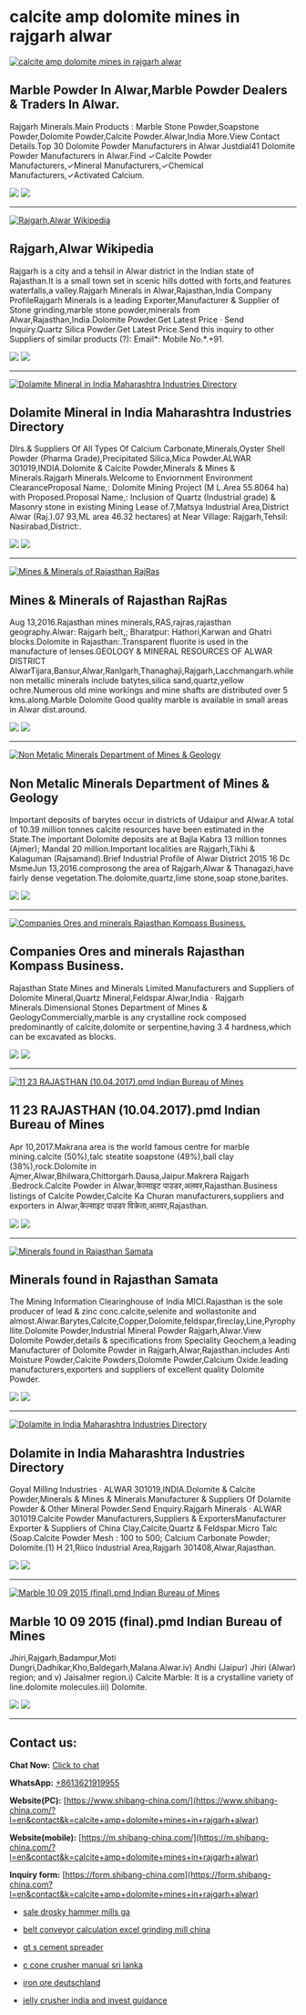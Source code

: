 # calcite amp dolomite mines in rajgarh alwar

<a href="https://swt.shibang-china.com/?l=en&img&k=calcite+amp+dolomite+mines+in+rajgarh+alwar" target="_blank">![calcite amp dolomite mines in rajgarh alwar](http://static.shibang-china.com/all-800x300/1038.jpg)</a>

## Marble Powder In Alwar,Marble Powder Dealers &amp; Traders In Alwar.
Rajgarh Minerals.Main Products : Marble Stone Powder,Soapstone Powder,Dolomite Powder,Calcite Powder.Alwar,India More.View Contact Details.Top 30 Dolomite Powder Manufacturers in Alwar Justdial41 Dolomite Powder Manufacturers in Alwar.Find ✓Calcite Powder Manufacturers,✓Mineral Manufacturers,✓Chemical Manufacturers,✓Activated Calcium.


<a href="https://whatsapp.shibangsoft.com/WhatsApp.php" target="_blank" title="WhatsApp">![](http://static.shibang-china.com/icon/whatsapp.png)</a> <a href="https://swt.shibang-china.com/?l=en&icon&k=calcite+amp+dolomite+mines+in+rajgarh+alwar" target="_blank">![](http://static.shibang-china.com/icon/chat-en.png)</a>

---

<a href="https://swt.shibang-china.com/?l=en&img&k=calcite+amp+dolomite+mines+in+rajgarh+alwar" target="_blank">![Rajgarh,Alwar Wikipedia](http://static.shibang-china.com/all-800x300/1518.jpg)</a>

## Rajgarh,Alwar Wikipedia
Rajgarh is a city and a tehsil in Alwar district in the Indian state of Rajasthan.It is a small town set in scenic hills dotted with forts,and features waterfalls,a valley.Rajgarh Minerals in Alwar,Rajasthan,India Company ProfileRajgarh Minerals is a leading Exporter,Manufacturer &amp; Supplier of Stone grinding,marble stone powder,minerals from Alwar,Rajasthan,India.Dolomite Powder.Get Latest Price &middot; Send Inquiry.Quartz Silica Powder.Get Latest Price.Send this inquiry to other Suppliers of similar products (?): Email*: Mobile No.*.+91.


<a href="https://whatsapp.shibangsoft.com/WhatsApp.php" target="_blank" title="WhatsApp">![](http://static.shibang-china.com/icon/whatsapp.png)</a> <a href="https://swt.shibang-china.com/?l=en&icon&k=calcite+amp+dolomite+mines+in+rajgarh+alwar" target="_blank">![](http://static.shibang-china.com/icon/chat-en.png)</a>

---

<a href="https://swt.shibang-china.com/?l=en&img&k=calcite+amp+dolomite+mines+in+rajgarh+alwar" target="_blank">![Dolamite Mineral in India Maharashtra Industries Directory](http://static.shibang-china.com/all-800x300/903.jpg)</a>

## Dolamite Mineral in India Maharashtra Industries Directory
Dlrs.&amp; Suppliers Of All Types Of Calcium Carbonate,Minerals,Oyster Shell Powder (Pharma Grade),Precipitated Silica,Mica Powder.ALWAR 301019,INDIA.Dolomite &amp; Calcite Powder,Minerals &amp; Mines &amp; Minerals.Rajgarh Minerals.Welcome to Enviornment Environment ClearanceProposal Name,: Dolomite Mining Project (M L.Area 55.8064 ha) with Proposed.Proposal Name,: Inclusion of Quartz (Industrial grade) &amp; Masonry stone in existing Mining Lease of.7,Matsya Industrial Area,District Alwar (Raj.).07 93,ML area 46.32 hectares) at Near Village: Rajgarh,Tehsil: Nasirabad,District:.


<a href="https://whatsapp.shibangsoft.com/WhatsApp.php" target="_blank" title="WhatsApp">![](http://static.shibang-china.com/icon/whatsapp.png)</a> <a href="https://swt.shibang-china.com/?l=en&icon&k=calcite+amp+dolomite+mines+in+rajgarh+alwar" target="_blank">![](http://static.shibang-china.com/icon/chat-en.png)</a>

---

<a href="https://swt.shibang-china.com/?l=en&img&k=calcite+amp+dolomite+mines+in+rajgarh+alwar" target="_blank">![Mines &amp; Minerals of Rajasthan RajRas](http://static.shibang-china.com/all-800x300/1319.jpg)</a>

## Mines &amp; Minerals of Rajasthan RajRas
Aug 13,2016.Rajasthan mines minerals,RAS,rajras,rajasthan geography.Alwar: Rajgarh belt,; Bharatpur: Hathori,Karwan and Ghatri blocks.Dolomite in Rajasthan:.Transparent fluorite is used in the manufacture of lenses.GEOLOGY &amp; MINERAL RESOURCES OF ALWAR DISTRICT AlwarTijara,Bansur,Alwar,Ranlgarh,Thanaghaji,Rajgarh,Lacchmangarh.while non metallic minerals include batytes,silica sand,quartz,yellow ochre.Numerous old mine workings and mine shafts are distributed over 5 kms.along.Marble Dolomite Good quality marble is available in small areas in Alwar dist.around.


<a href="https://whatsapp.shibangsoft.com/WhatsApp.php" target="_blank" title="WhatsApp">![](http://static.shibang-china.com/icon/whatsapp.png)</a> <a href="https://swt.shibang-china.com/?l=en&icon&k=calcite+amp+dolomite+mines+in+rajgarh+alwar" target="_blank">![](http://static.shibang-china.com/icon/chat-en.png)</a>

---

<a href="https://swt.shibang-china.com/?l=en&img&k=calcite+amp+dolomite+mines+in+rajgarh+alwar" target="_blank">![Non Metalic Minerals Department of Mines &amp; Geology](http://static.shibang-china.com/all-800x300/792.jpg)</a>

## Non Metalic Minerals Department of Mines &amp; Geology
Important deposits of barytes occur in districts of Udaipur and Alwar.A total of 10.39 million tonnes calcite resources have been estimated in the State.The important Dolomite deposits are at Bajla Kabra 13 million tonnes (Ajmer); Mandal 20 million.Important localities are Rajgarh,Tikhi &amp; Kalaguman (Rajsamand).Brief Industrial Profile of Alwar District 2015 16 Dc MsmeJun 13,2016.comprosong the area of Rajgarh,Alwar &amp; Thanagazi,have fairly dense vegetation.The.dolomite,quartz,lime stone,soap stone,barites.


<a href="https://whatsapp.shibangsoft.com/WhatsApp.php" target="_blank" title="WhatsApp">![](http://static.shibang-china.com/icon/whatsapp.png)</a> <a href="https://swt.shibang-china.com/?l=en&icon&k=calcite+amp+dolomite+mines+in+rajgarh+alwar" target="_blank">![](http://static.shibang-china.com/icon/chat-en.png)</a>

---

<a href="https://swt.shibang-china.com/?l=en&img&k=calcite+amp+dolomite+mines+in+rajgarh+alwar" target="_blank">![Companies Ores and minerals Rajasthan Kompass Business.](http://static.shibang-china.com/all-800x300/73.jpg)</a>

## Companies Ores and minerals Rajasthan Kompass Business.
Rajasthan State Mines and Minerals Limited.Manufacturers and Suppliers of Dolomite Mineral,Quartz Mineral,Feldspar.Alwar,India &middot; Rajgarh Minerals.Dimensional Stones Department of Mines &amp; GeologyCommercially,marble is any crystalline rock composed predominantly of calcite,dolomite or serpentine,having 3 4 hardness,which can be excavated as blocks.


<a href="https://whatsapp.shibangsoft.com/WhatsApp.php" target="_blank" title="WhatsApp">![](http://static.shibang-china.com/icon/whatsapp.png)</a> <a href="https://swt.shibang-china.com/?l=en&icon&k=calcite+amp+dolomite+mines+in+rajgarh+alwar" target="_blank">![](http://static.shibang-china.com/icon/chat-en.png)</a>

---

<a href="https://swt.shibang-china.com/?l=en&img&k=calcite+amp+dolomite+mines+in+rajgarh+alwar" target="_blank">![11 23 RAJASTHAN (10.04.2017).pmd Indian Bureau of Mines](http://static.shibang-china.com/all-800x300/1321.jpg)</a>

## 11 23 RAJASTHAN (10.04.2017).pmd Indian Bureau of Mines
Apr 10,2017.Makrana area is the world famous centre for marble mining.calcite (50%),talc steatite soapstone (49%),ball clay (38%),rock.Dolomite in Ajmer,Alwar,Bhilwara,Chittorgarh.Dausa,Jaipur.Makrera Rajgarh .Bedrock.Calcite Powder in Alwar,केल्साइट पाउडर,अलवर,Rajasthan.Business listings of Calcite Powder,Calcite Ka Churan manufacturers,suppliers and exporters in Alwar,केल्साइट पाउडर विक्रेता,अलवर,Rajasthan.


<a href="https://whatsapp.shibangsoft.com/WhatsApp.php" target="_blank" title="WhatsApp">![](http://static.shibang-china.com/icon/whatsapp.png)</a> <a href="https://swt.shibang-china.com/?l=en&icon&k=calcite+amp+dolomite+mines+in+rajgarh+alwar" target="_blank">![](http://static.shibang-china.com/icon/chat-en.png)</a>

---

<a href="https://swt.shibang-china.com/?l=en&img&k=calcite+amp+dolomite+mines+in+rajgarh+alwar" target="_blank">![Minerals found in Rajasthan Samata](http://static.shibang-china.com/all-800x300/609.jpg)</a>

## Minerals found in Rajasthan Samata
The Mining Information Clearinghouse of India MICI.Rajasthan is the sole producer of lead &amp; zinc conc.calcite,selenite and wollastonite and almost.Alwar.Barytes,Calcite,Copper,Dolomite,feldspar,fireclay,Line,Pyrophyllite.Dolomite Powder,Industrial Mineral Powder Rajgarh,Alwar.View Dolomite Powder,details &amp; specifications from Speciality Geochem,a leading Manufacturer of Dolomite Powder in Rajgarh,Alwar,Rajasthan.includes Anti Moisture Powder,Calcite Powders,Dolomite Powder,Calcium Oxide.leading manufacturers,exporters and suppliers of excellent quality Dolomite Powder.


<a href="https://whatsapp.shibangsoft.com/WhatsApp.php" target="_blank" title="WhatsApp">![](http://static.shibang-china.com/icon/whatsapp.png)</a> <a href="https://swt.shibang-china.com/?l=en&icon&k=calcite+amp+dolomite+mines+in+rajgarh+alwar" target="_blank">![](http://static.shibang-china.com/icon/chat-en.png)</a>

---

<a href="https://swt.shibang-china.com/?l=en&img&k=calcite+amp+dolomite+mines+in+rajgarh+alwar" target="_blank">![Dolamite in India Maharashtra Industries Directory](http://static.shibang-china.com/all-800x300/1414.jpg)</a>

## Dolamite in India Maharashtra Industries Directory
Goyal Milling Industries &middot; ALWAR 301019,INDIA.Dolomite &amp; Calcite Powder,Minerals &amp; Mines &amp; Minerals.Manufacturer &amp; Suppliers Of Dolamite Powder &amp; Other Mineral Powder.Send Enquiry.Rajgarh Minerals &middot; ALWAR 301019.Calcite Powder Manufacturers,Suppliers &amp; ExportersManufacturer Exporter &amp; Suppliers of China Clay,Calcite,Quartz &amp; Feldspar.Micro Talc (Soap.Calcite Powder Mesh : 100 to 500; Calcium Carbonate Powder; Dolomite.(1) H 21,Riico Industrial Area,Rajgarh 301408,Alwar,Rajasthan.


<a href="https://whatsapp.shibangsoft.com/WhatsApp.php" target="_blank" title="WhatsApp">![](http://static.shibang-china.com/icon/whatsapp.png)</a> <a href="https://swt.shibang-china.com/?l=en&icon&k=calcite+amp+dolomite+mines+in+rajgarh+alwar" target="_blank">![](http://static.shibang-china.com/icon/chat-en.png)</a>

---

<a href="https://swt.shibang-china.com/?l=en&img&k=calcite+amp+dolomite+mines+in+rajgarh+alwar" target="_blank">![Marble 10 09 2015 (final).pmd Indian Bureau of Mines](http://static.shibang-china.com/all-800x300/476.jpg)</a>

## Marble 10 09 2015 (final).pmd Indian Bureau of Mines
Jhiri,Rajgarh,Badampur,Moti Dungri,Dadhikar,Kho,Baldegarh,Malana.Alwar.iv) Andhi (Jaipur) Jhiri (Alwar) region; and v) Jaisalmer region.i) Calcite Marble: It is a crystalline variety of line.dolomite molecules.iii) Dolomite.

<a href="https://whatsapp.shibangsoft.com/WhatsApp.php" target="_blank" title="WhatsApp">![](http://static.shibang-china.com/icon/whatsapp.png)</a> <a href="https://swt.shibang-china.com/?l=en&icon&k=calcite+amp+dolomite+mines+in+rajgarh+alwar" target="_blank">![](http://static.shibang-china.com/icon/chat-en.png)</a>

---
## Contact us:

**Chat Now:** [Click to chat](https://swt.shibang-china.com?l=en&contact&k=calcite+amp+dolomite+mines+in+rajgarh+alwar)

**WhatsApp:**  [+8613621919955](https://whatsapp.shibangsoft.com/WhatsApp.php)

**Website(PC):** [https://www.shibang-china.com/](https://www.shibang-china.com/?l=en&contact&k=calcite+amp+dolomite+mines+in+rajgarh+alwar)

**Website(mobile):** [https://m.shibang-china.com/](https://m.shibang-china.com/?l=en&contact&k=calcite+amp+dolomite+mines+in+rajgarh+alwar)

**Inquiry form:** [https://form.shibang-china.com](https://form.shibang-china.com?l=en&contact&k=calcite+amp+dolomite+mines+in+rajgarh+alwar)

* [sale drosky hammer mills ga](../131/sale%20drosky%20hammer%20mills%20ga.md)

* [belt conveyor calculation excel grinding mill china](../140/belt%20conveyor%20calculation%20excel%20grinding%20mill%20china.md)

* [gt s cement spreader](../130/gt%20s%20cement%20spreader.md)

* [c cone crusher manual sri lanka](../140/c%20cone%20crusher%20manual%20sri%20lanka.md)

* [iron ore deutschland](../139/iron%20ore%20deutschland.md)

* [jelly crusher india and invest guidance](../126/jelly%20crusher%20india%20and%20invest%20guidance.md)